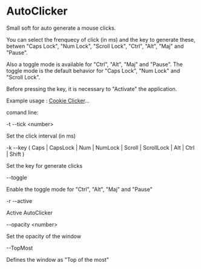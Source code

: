 # AutoClicker

Small soft for auto generate a mouse clicks.

You can select the frenquecy of click (in ms) and the key to generate these, betwen  "Caps Lock", "Num Lock", "Scroll Lock", "Ctrl", "Alt", "Maj" and "Pause".

Also a toggle mode is available for "Ctrl", "Alt", "Maj" and "Pause". The toggle mode is the default behavior for "Caps Lock", "Num Lock" and "Scroll Lock".

Before pressing the key, it is necessary to "Activate" the application.

Example usage : [Cookie Clicker](https://orteil.dashnet.org/cookieclicker/)...

comand line:

-t --tick \<number\>
    
Set the click interval (in ms)

-k --key ( Caps | CapsLock | Num | NumLock | Scroll | ScrollLock | Alt | Ctrl | Shift )

Set the key for generate clicks

--toggle

Enable the toggle mode for "Ctrl", "Alt", "Maj" and "Pause"

-r --active

Active AutoClicker

--opacity \<number\>

Set the opacity of the window

--TopMost

Defines the window as "Top of the most"